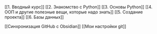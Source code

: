[[1. Вводный курс]]
[[2. Знакомство с Python]]
[[3. Основы Python]]
[[4. ООП и другие полезные вещи, которые надо знать]]
[[5. Создание проекта]]
[[6. Базы данных]]

[[Синхронизация GitHub с Obsidian]]
[[Мои настройки git]]